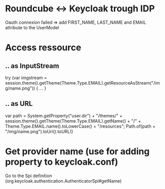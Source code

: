 # Roundcube <-> Keycloak trough IDP
Oauth connexion failed => add FIRST_NAME, LAST_NAME and EMAIL attribute to the UserModel

# Access ressource 
## .. as InputStream
try (var imgstream = session.theme().getTheme(Theme.Type.EMAIL).getResourceAsStream("/img/name.png")) { ... }
## .. as URL
var path = System.getProperty("user.dir") + "/themes/" +  session.theme().getTheme(Theme.Type.EMAIL).getName() + "/" + Theme.Type.EMAIL.name().toLowerCase() + "/resources";
Path.of(path + "/img/name.png").toUri().toURL()

# Get provider name (use for adding property to keycloak.conf)
Go to the Spi definition (org.keycloak.authentication.AuthenticatorSpi#getName)
